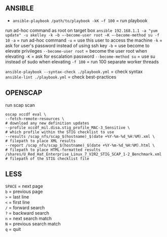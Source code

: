 
## ANSIBLE 

- `ansible-playbook /path/to/playbook -kK –f 100` = run playbook

run ad-hoc command as root on target box
`ansible 192.168.1.1 -a "yum update" -u akelley -k –b –-become-user root –K –-become-method su -f 10`
  `-a`                 = run ad-hoc command
  `-u`                 = use this user to access the machine
  `-k`                 = ask for user's password instead of using ssh key
  `-b`                 = use become to elevate privileges
  `--become-user root` = become the user root when elevating
  `-K`                 = ask for escalation password
  `--become-method su` = use su instead of sudo when elevating
  `-f 100`             = run 100 separate worker threads

`ansible-playbook --syntax-check ./playbook.yml` = check syntax  
`ansible-lint ./playbook.yml`                    = check best-practices


## OPENSCAP  

run scap scan
  ```
  oscap xccdf eval \
  --fetch-remote-resources \                                            # download any new definition updates
  --profile xccdf_mil.disa.stig_profile_MAC-3_Sensitive \               # which profile within the STIG checklist to use
  --results /scap_nfs/scap_$(hostname)_$(date +%Y-%m-%d_%H:%M).xml \    # filepath to place XML results
  --report /scap_nfs/scap_$(hostname)_$(date +%Y-%m-%d_%H:%M).html \    # filepath to place HTML-formatted results
  /shares/U_Red_Hat_Enterprise_Linux_7_V2R2_STIG_SCAP_1-2_Benchmark.xml # filepath of the STIG checklist file
  ```


## LESS 

`SPACE` = next page  
`b`     = previous page  
`>`     = last line  
`<`     = first line  
`/`     = forward search  
`?`     = backward search  
`n`     = next search match  
`N`     = previous search match  
`q`     = quit
